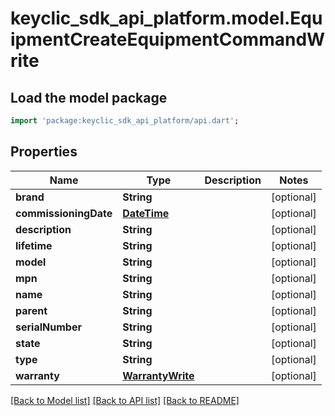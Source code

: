 # keyclic_sdk_api_platform.model.EquipmentCreateEquipmentCommandWrite

## Load the model package
```dart
import 'package:keyclic_sdk_api_platform/api.dart';
```

## Properties
Name | Type | Description | Notes
------------ | ------------- | ------------- | -------------
**brand** | **String** |  | [optional] 
**commissioningDate** | [**DateTime**](DateTime.md) |  | [optional] 
**description** | **String** |  | [optional] 
**lifetime** | **String** |  | [optional] 
**model** | **String** |  | [optional] 
**mpn** | **String** |  | [optional] 
**name** | **String** |  | [optional] 
**parent** | **String** |  | [optional] 
**serialNumber** | **String** |  | [optional] 
**state** | **String** |  | [optional] 
**type** | **String** |  | [optional] 
**warranty** | [**WarrantyWrite**](WarrantyWrite.md) |  | [optional] 

[[Back to Model list]](../README.md#documentation-for-models) [[Back to API list]](../README.md#documentation-for-api-endpoints) [[Back to README]](../README.md)


